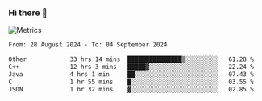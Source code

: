 ### Hi there 👋

![Metrics](https://github.com/radoapx/radoapx/blob/main/github-metrics.svg)

<!--START_SECTION:waka-->

```txt
From: 28 August 2024 - To: 04 September 2024

Other            33 hrs 14 mins  ███████████████▒░░░░░░░░░   61.28 %
C++              12 hrs 3 mins   █████▓░░░░░░░░░░░░░░░░░░░   22.24 %
Java             4 hrs 1 min     ██░░░░░░░░░░░░░░░░░░░░░░░   07.43 %
C                1 hr 55 mins    █░░░░░░░░░░░░░░░░░░░░░░░░   03.55 %
JSON             1 hr 32 mins    ▓░░░░░░░░░░░░░░░░░░░░░░░░   02.85 %
```

<!--END_SECTION:waka-->

<!--
**radoapx/radoapx** is a ✨ _special_ ✨ repository because its `README.md` (this file) appears on your GitHub profile.

Here are some ideas to get you started:

- 🔭 I’m currently working on ...
- 🌱 I’m currently learning ...
- 👯 I’m looking to collaborate on ...
- 🤔 I’m looking for help with ...
- 💬 Ask me about ...
- 📫 How to reach me: ...
- 😄 Pronouns: ...
- ⚡ Fun fact: ...
-->

